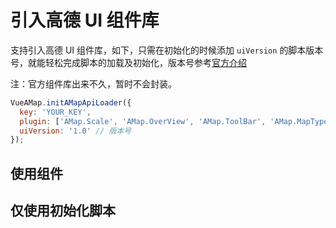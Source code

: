 # 引入高德 UI 组件库

支持引入高德 UI 组件库，如下，只需在初始化的时候添加 `uiVersion` 的脚本版本号，就能轻松完成脚本的加载及初始化，版本号参考[官方介绍](http://lbs.amap.com/api/javascript-api/guide/amap-ui/intro)

  注：官方组件库出来不久，暂时不会封装。

```javascript
VueAMap.initAMapApiLoader({
  key: 'YOUR_KEY',
  plugin: ['AMap.Scale', 'AMap.OverView', 'AMap.ToolBar', 'AMap.MapType',...],
  uiVersion: '1.0' // 版本号
});
```

## 使用组件
<vuep template="#example"></vuep>

## 仅使用初始化脚本
<vuep template="#example2"></vuep>

<script v-pre type="text/x-template" id="example">

  <template>
    <div class="amap-page-container">
      <el-amap vid="amapDemo"  :center="center" :map-manager="amapManager" :zoom="zoom" :events="events" class="amap-demo">
      </el-amap>
    </div>
  </template>

  <style>
    .amap-demo {
      height: 300px;
    }
  </style>
  <script>
    // NPM 方式
    // import { AMapManager } from 'vue-amap';
    // CDN 方式
    let amapManager = new VueAMap.AMapManager();
    module.exports = {
      data: function() {
        return {
          zoom: 12,
          center: [121.59996, 31.197646],
          amapManager,
          events: {
            init(map) {
              AMapUI.loadUI(['overlay/SimpleMarker'], function(SimpleMarker) {
                const marker = new SimpleMarker({
                  iconLabel: 'A',
                  iconStyle: 'red',
                  map: map,
                  position: map.getCenter()
                });
              });
            }
          }
        };
      }
    };
  </script>

</script>


<script v-pre type="text/x-template" id="example2">
  <template>
    <div id="amap-demo1" class="amap-demo">
    </div>
  </template>
  <style>
    #amap-demo1 {
      height: 300px;
    }
  </style>
  <script>
    // NPM 方式
    // import { lazyAMapApiLoaderInstance } from 'vue-amap';
    // CDN 方式
    const loadPromise = window.VueAMap.lazyAMapApiLoaderInstance.load()
    module.exports = {
      mounted() {
        loadPromise.then(() => {
          console.log('-----')
          this.map = new AMap.Map('amap-demo1', {
            center: [121.59996, 31.197646],
            zoom: 12
          })
          AMapUI.loadUI(['overlay/SimpleMarker'], (SimpleMarker) => {
            const marker = new SimpleMarker({
              iconLabel: 'A',
              iconStyle: 'red',
              map: this.map,
              position: this.map.getCenter()
            });
          });
        })
      }
    };
  </script>

</script>
